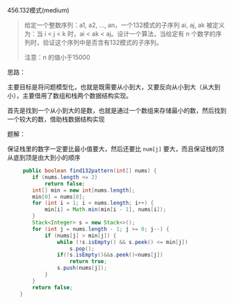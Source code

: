 456.132模式(medium)

> 给定一个整数序列：a1, a2, ..., an，一个132模式的子序列 ai, aj, ak 被定义为：当 i < j < k 时，ai < ak < aj。设计一个算法，当给定有 n 个数字的序列时，验证这个序列中是否含有132模式的子序列。
>
> 注意：n 的值小于15000



思路：

主要目标是将问题模型化，也就是既需要从小到大，又要反向从小到大（从大到小），主要借用了数组和栈两个数据结构实现。

首先是找到一个从小到大的是数，也就是通过一个数组来存储最小的数，然后找到一个较大的数，借助栈数据结构实现



题解：

保证栈里的数字一定要比最小值要大，然后还要比 `num[j]` 要大，而且保证栈的顶从底到顶是由大到小的顺序 

```java
     public boolean find132pattern(int[] nums) {
        if (nums.length <= 2)
            return false;
        int[] min = new int[nums.length];
        min[0] = nums[0];
        for (int i = 1; i < nums.length; i++) {
            min[i] = Math.min(min[i - 1], nums[i]);
        }
        Stack<Integer> s = new Stack<>();
        for (int j = nums.length - 1; j >= 0; j--) {
            if (nums[j] > min[j]) {
                while (!s.isEmpty() && s.peek() <= min[j])
                    s.pop();
                if(!s.isEmpty()&&s.peek()<nums[j])
                    return true;
                s.push(nums[j]);
            }
        }
        return false;
    }
```

